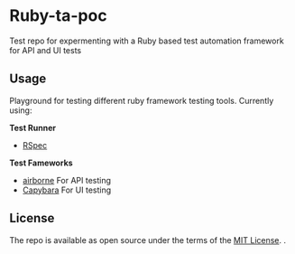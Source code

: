 # Ruby-ta-poc

Test repo for expermenting with a Ruby based test automation framework for API and UI tests

## Usage

Playground for testing different ruby framework testing tools. Currently using: 

**Test Runner**
- [RSpec](https://rspec.info/)

**Test Fameworks**
- [airborne](https://github.com/brooklynDev/airborne) For API testing
- [Capybara](https://github.com/jnicklas/capybara) For UI testing

## License

The repo is available as open source under the terms of the [MIT License](https://opensource.org/licenses/MIT).
.
